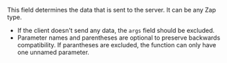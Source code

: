 This field determines the data that is sent to the server. It can be any Zap type.

- If the client doesn't send any data, the `args` field should be excluded.
- Parameter names and parentheses are optional to preserve backwards compatibility. If parantheses are excluded, the function can only have one unnamed parameter.

